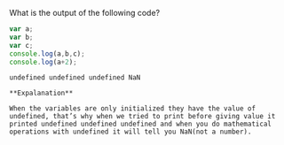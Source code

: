 What is the output of the following code?

```javascript
var a;
var b;
var c;
console.log(a,b,c);
console.log(a+2);
```

```solution
undefined undefined undefined NaN

**Expalanation**

When the variables are only initialized they have the value of undefined, that’s why when we tried to print before giving value it printed undefined undefined undefined and when you do mathematical operations with undefined it will tell you NaN(not a number).

```
